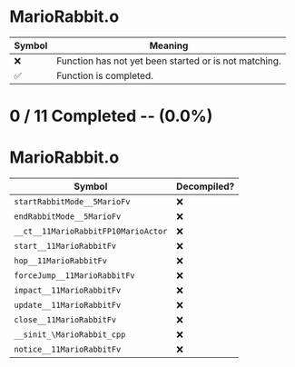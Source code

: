 # MarioRabbit.o
| Symbol | Meaning 
| ------------- | ------------- 
| :x: | Function has not yet been started or is not matching. 
| :white_check_mark: | Function is completed. 


# 0 / 11 Completed -- (0.0%)
# MarioRabbit.o
| Symbol | Decompiled? |
| ------------- | ------------- |
| `startRabbitMode__5MarioFv` | :x: |
| `endRabbitMode__5MarioFv` | :x: |
| `__ct__11MarioRabbitFP10MarioActor` | :x: |
| `start__11MarioRabbitFv` | :x: |
| `hop__11MarioRabbitFv` | :x: |
| `forceJump__11MarioRabbitFv` | :x: |
| `impact__11MarioRabbitFv` | :x: |
| `update__11MarioRabbitFv` | :x: |
| `close__11MarioRabbitFv` | :x: |
| `__sinit_\MarioRabbit_cpp` | :x: |
| `notice__11MarioRabbitFv` | :x: |

